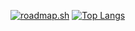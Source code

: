 <a href="https://roadmap.sh"><img src="https://api.roadmap.sh/v1-badge/tall/656342005145316d2573d394?variant=dark" alt="roadmap.sh"/></a>
[![Top Langs](https://github-readme-stats.vercel.app/api/top-langs/?username=VoidTsundere&title_color=ffffff&text_color=dcddde)](https://github.com/anuraghazra/github-readme-stats)

<!--
**VoidTsundere/VoidTsundere** is a ✨ _special_ ✨ repository because its `README.md` (this file) appears on your GitHub profile.

Here are some ideas to get you started:

- 🔭 I’m currently working on ...
- 🌱 I’m currently learning ...
- 👯 I’m looking to collaborate on ...
- 🤔 I’m looking for help with ...
- 💬 Ask me about ...
- 📫 How to reach me: ...
- 😄 Pronouns: ...
- ⚡ Fun fact: ...
-->
